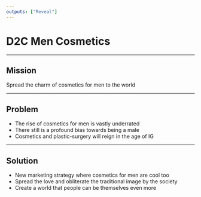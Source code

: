 ```yaml
---
outputs: ["Reveal"]
---
```


# D2C Men Cosmetics

---

## Mission

Spread the charm of cosmetics for men to the world

---

## Problem

- The rise of cosmetics for men is vastly underrated
- There still is a profound bias towards being a male
- Cosmetics and plastic-surgery will reign in the age of IG

---

## Solution

- New marketing strategy where cosmetics for men are cool too
- Spread the love and obliterate the traditional image by the society
- Create a world that people can be themselves even more
